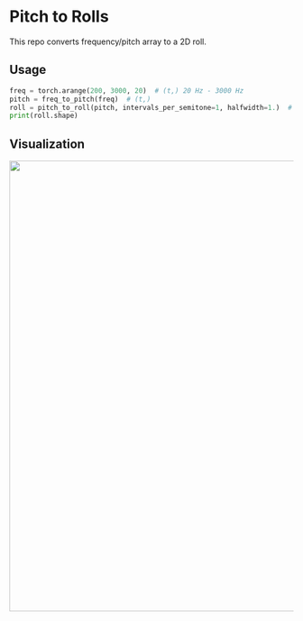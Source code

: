 # Pitch to Rolls

This repo converts frequency/pitch array to a 2D roll.

## Usage

```python
freq = torch.arange(200, 3000, 20)  # (t,) 20 Hz - 3000 Hz
pitch = freq_to_pitch(freq)  # (t,)
roll = pitch_to_roll(pitch, intervals_per_semitone=1, halfwidth=1.)  # (t, f)
print(roll.shape)
```

## Visualization

<img src="https://github.com/user-attachments/assets/1b1a1836-7119-434b-8a76-bbad0d206bfb" width="800">
